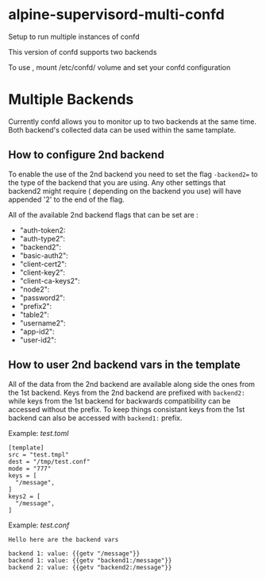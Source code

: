 # alpine-supervisord-multi-confd
Setup to run multiple instances of confd 

This version of confd supports two backends 

To use , mount /etc/confd/ volume and set your confd configuration

# Multiple Backends

Currently confd allows you to monitor up to two backends at the same time. Both backend's collected data can be used within the same tamplate.

## How to configure 2nd backend

To enable the use of the 2nd backend you need to set the flag `-backend2=` to the type of the backend that you are using. 
Any other settings that backend2 might require ( depending on the backend you use) will have appended '2' to the end of the flag.

All of the available 2nd backend flags that can be set are :

- "auth-token2:
- "auth-type2":
- "backend2":
- "basic-auth2":
- "client-cert2":
- "client-key2":
- "client-ca-keys2":
- "node2":
- "password2":
- "prefix2":
- "table2":
- "username2":
- "app-id2":
- "user-id2":


## How to user 2nd backend vars in the template

All of the data from the 2nd backend are available along side the ones from the 1st backend. 
Keys from the 2nd backend are prefixed with ```backend2:``` while keys from the 1st backend for backwards compatibility can be accessed without the prefix.
To keep things consistant keys from the 1st backend can also be accessed with ```backend1:``` prefix. 



Example: *test.toml*

```
[template]
src = "test.tmpl"
dest = "/tmp/test.conf"
mode = "777"
keys = [
  "/message",
]
keys2 = [
  "/message",
]
```

Example: *test.conf*

```
Hello here are the backend vars

backend 1: value: {{getv "/message"}}
backend 1: value: {{getv "backend1:/message"}}
backend 2: value: {{getv "backend2:/message"}}
```


